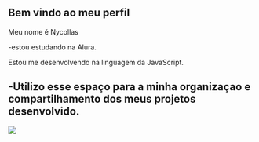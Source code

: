 ##  Bem vindo ao meu perfil

Meu nome é Nycollas

-estou estudando na Alura.

Estou me desenvolvendo na linguagem da JavaScript.

-Utilizo esse espaço para a minha organizaçao e compartilhamento dos meus projetos desenvolvido.
-
![](https://tenor.com/pt-BR/view/haikyuu-gif-19592559)
